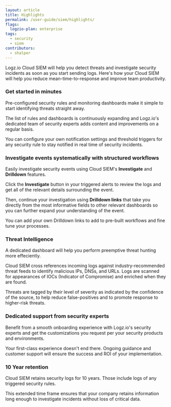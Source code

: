 ```yaml
---
layout: article
title: Highlights
permalink: /user-guide/siem/highlights/
flags:
  logzio-plan: enterprise
tags:
  - security
  - siem
contributors:
  - shalper
---
```


Logz.io Cloud SIEM will help you detect threats and investigate security incidents as soon as you start sending logs.
Here's how your Cloud SIEM will help you reduce mean-time-to-response and improve team productivity.

### Get started in minutes

Pre-configured security rules and monitoring dashboards make it simple to start identifying threats straight away.

The list of rules and dashboards is continuously expanding and Logz.io's dedicated team of security experts adds content and improvements on a regular basis.

You can configure your own notification settings and threshold triggers for any security rule to stay notified in real time of security incidents.


### Investigate events systematically with structured workflows

Easily investigate security events using Cloud SIEM's **Investigate** and **Drilldown** features.

Click the **Investigate** button in your triggered alerts to review the logs and get all of the relevant details surrounding the event.

Then, continue your investigation using **Drilldown links** that take you directly from the most informative fields to other relevant dashboards so you can further expand your understanding of the event.

You can add your own Drilldown links to add to pre-built workflows and fine tune your processes.


### Threat Intelligence

A dedicated dashboard will help you perform preemptive threat hunting more effeciently.

Cloud SIEM cross references incoming logs against industry-recommended threat feeds to identify malicious IPs, DNSs, and URLs. Logs are scanned for appearances of IOCs (Indicator of Compromise) and enriched when they are found.

Threats are tagged by their level of severity as indicated by the confidence of the source, to help reduce false-positives and to promote response to higher-risk threats.


### Dedicated support from security experts

Benefit from a smooth onboarding experience with Logz.io's security experts and get the customizations you request per your security products and environments.

Your first-class experience doesn't end there. Ongoing guidance and customer support will ensure the success and ROI of your implementation.

### 10 Year retention

Cloud SIEM retains security logs for 10 years. Those include logs of any triggered security rules.

This extended time frame ensures that your company retains information long enough to investigate incidents without loss of critical data.

